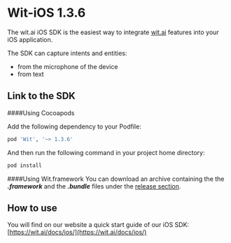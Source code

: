 Wit-iOS 1.3.6
===========

The wit.ai iOS SDK is the easiest way to integrate [wit.ai](https://wit.ai) features into your iOS application.

The SDK can capture intents and entities:

- from the microphone of the device
- from text


Link to the SDK
---------------

####Using Cocoapods

Add the following dependency to your Podfile:
```ruby
pod 'Wit', '~> 1.3.6'
```

And then run the following command in your project home directory:
```bash
pod install
```


####Using Wit.framework
You can download an archive containing the the ***.framework*** and the ***.bundle*** files under the [release section](https://github.com/wit-ai/wit-ios-sdk/releases).


How to use
----------

You will find on our website a quick start guide of our iOS SDK: [https://wit.ai/docs/ios/](https://wit.ai/docs/ios/)

